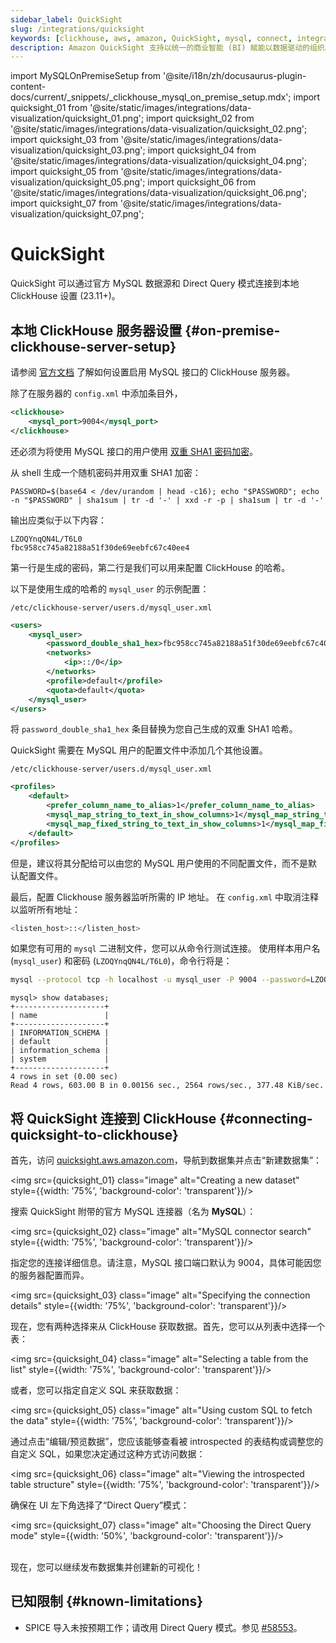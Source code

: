 ```yaml
---
sidebar_label: QuickSight
slug: /integrations/quicksight
keywords: [clickhouse, aws, amazon, QuickSight, mysql, connect, integrate, ui]
description: Amazon QuickSight 支持以统一的商业智能 (BI) 赋能以数据驱动的组织。
---
```


import MySQLOnPremiseSetup from '@site/i18n/zh/docusaurus-plugin-content-docs/current/_snippets/_clickhouse_mysql_on_premise_setup.mdx';
import quicksight_01 from '@site/static/images/integrations/data-visualization/quicksight_01.png';
import quicksight_02 from '@site/static/images/integrations/data-visualization/quicksight_02.png';
import quicksight_03 from '@site/static/images/integrations/data-visualization/quicksight_03.png';
import quicksight_04 from '@site/static/images/integrations/data-visualization/quicksight_04.png';
import quicksight_05 from '@site/static/images/integrations/data-visualization/quicksight_05.png';
import quicksight_06 from '@site/static/images/integrations/data-visualization/quicksight_06.png';
import quicksight_07 from '@site/static/images/integrations/data-visualization/quicksight_07.png';


# QuickSight

QuickSight 可以通过官方 MySQL 数据源和 Direct Query 模式连接到本地 ClickHouse 设置 (23.11+)。

## 本地 ClickHouse 服务器设置 {#on-premise-clickhouse-server-setup}

请参阅 [官方文档](/interfaces/mysql) 了解如何设置启用 MySQL 接口的 ClickHouse 服务器。

除了在服务器的 `config.xml` 中添加条目外，

```xml
<clickhouse>
    <mysql_port>9004</mysql_port>
</clickhouse>
```

还必须为将使用 MySQL 接口的用户使用 [双重 SHA1 密码加密](/operations/settings/settings-users#user-namepassword)。

从 shell 生成一个随机密码并用双重 SHA1 加密：

```shell
PASSWORD=$(base64 < /dev/urandom | head -c16); echo "$PASSWORD"; echo -n "$PASSWORD" | sha1sum | tr -d '-' | xxd -r -p | sha1sum | tr -d '-'
```

输出应类似于以下内容：

```text
LZOQYnqQN4L/T6L0
fbc958cc745a82188a51f30de69eebfc67c40ee4
```

第一行是生成的密码，第二行是我们可以用来配置 ClickHouse 的哈希。

以下是使用生成的哈希的 `mysql_user` 的示例配置：

`/etc/clickhouse-server/users.d/mysql_user.xml`

```xml
<users>
    <mysql_user>
        <password_double_sha1_hex>fbc958cc745a82188a51f30de69eebfc67c40ee4</password_double_sha1_hex>
        <networks>
            <ip>::/0</ip>
        </networks>
        <profile>default</profile>
        <quota>default</quota>
    </mysql_user>
</users>
```

将 `password_double_sha1_hex` 条目替换为您自己生成的双重 SHA1 哈希。

QuickSight 需要在 MySQL 用户的配置文件中添加几个其他设置。

`/etc/clickhouse-server/users.d/mysql_user.xml`

```xml
<profiles>
    <default>
        <prefer_column_name_to_alias>1</prefer_column_name_to_alias>
        <mysql_map_string_to_text_in_show_columns>1</mysql_map_string_to_text_in_show_columns>
        <mysql_map_fixed_string_to_text_in_show_columns>1</mysql_map_fixed_string_to_text_in_show_columns>
    </default>
</profiles>
```

但是，建议将其分配给可以由您的 MySQL 用户使用的不同配置文件，而不是默认配置文件。

最后，配置 Clickhouse 服务器监听所需的 IP 地址。
在 `config.xml` 中取消注释以监听所有地址：

```bash
<listen_host>::</listen_host> 
```

如果您有可用的 `mysql` 二进制文件，您可以从命令行测试连接。
使用样本用户名 (`mysql_user`) 和密码 (`LZOQYnqQN4L/T6L0`)，命令行将是：

```bash
mysql --protocol tcp -h localhost -u mysql_user -P 9004 --password=LZOQYnqQN4L/T6L0
```

```response
mysql> show databases;
+--------------------+
| name               |
+--------------------+
| INFORMATION_SCHEMA |
| default            |
| information_schema |
| system             |
+--------------------+
4 rows in set (0.00 sec)
Read 4 rows, 603.00 B in 0.00156 sec., 2564 rows/sec., 377.48 KiB/sec.
```

## 将 QuickSight 连接到 ClickHouse {#connecting-quicksight-to-clickhouse}

首先，访问 [quicksight.aws.amazon.com](https://quicksight.aws.amazon.com)，导航到数据集并点击“新建数据集”：

<img src={quicksight_01} class="image" alt="Creating a new dataset" style={{width: '75%', 'background-color': 'transparent'}}/>
<br/>

搜索 QuickSight 附带的官方 MySQL 连接器（名为 **MySQL**）：

<img src={quicksight_02} class="image" alt="MySQL connector search" style={{width: '75%', 'background-color': 'transparent'}}/>
<br/>

指定您的连接详细信息。请注意，MySQL 接口端口默认为 9004，具体可能因您的服务器配置而异。

<img src={quicksight_03} class="image" alt="Specifying the connection details" style={{width: '75%', 'background-color': 'transparent'}}/>
<br/>

现在，您有两种选择来从 ClickHouse 获取数据。首先，您可以从列表中选择一个表：

<img src={quicksight_04} class="image" alt="Selecting a table from the list" style={{width: '75%', 'background-color': 'transparent'}}/>
<br/>

或者，您可以指定自定义 SQL 来获取数据：

<img src={quicksight_05} class="image" alt="Using custom SQL to fetch the data" style={{width: '75%', 'background-color': 'transparent'}}/>
<br/>

通过点击“编辑/预览数据”，您应该能够查看被 introspected 的表结构或调整您的自定义 SQL，如果您决定通过这种方式访问数据：

<img src={quicksight_06} class="image" alt="Viewing the introspected table structure" style={{width: '75%', 'background-color': 'transparent'}}/>
<br/>

确保在 UI 左下角选择了“Direct Query”模式：

<img src={quicksight_07} class="image" alt="Choosing the Direct Query mode" style={{width: '50%', 'background-color': 'transparent'}}/>  
<br/>

现在，您可以继续发布数据集并创建新的可视化！

## 已知限制 {#known-limitations}

- SPICE 导入未按预期工作；请改用 Direct Query 模式。参见 [#58553](https://github.com/ClickHouse/ClickHouse/issues/58553)。
